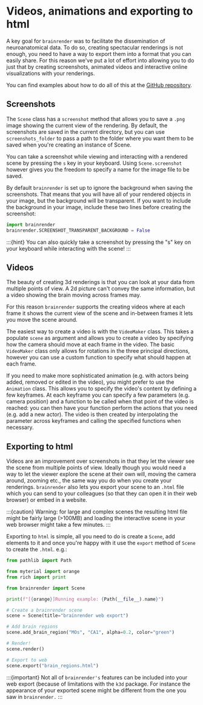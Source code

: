 # Videos, animations and exporting to html

A key goal for `brainrender` was to facilitate the dissemination of neuroanatomical data. To do so, creating
spectacular renderings is not enough, you need to have a way to export them into a format that you can easily share.
For this reason we've put a lot of effort into allowing you to do just that by creating screenshots, animated videos
and interactive online visualizations with your renderings.

You can find examples about how to do all of this at the
[GitHub repository](https://github.com/brainglobe/brainrender/tree/master/examples).

## Screenshots

The `Scene` class has a `screenshot` method that allows you to save a `.png` image showing the current view of the
rendering.  By default, the screenshots are saved in the current directory, but you can use `screenshots_folder` to
pass a path to the folder where you want them to be saved when you're creating an instance of Scene.

You can take a screenshot while viewing and interacting with a rendered scene by pressing the `s` key in your keyboard.
Using `Scene.screenshot` however gives you the freedom to specify a name for the image file to be saved.

By default `brainrender` is set up to ignore the background when saving the screenshots. That means that you will have
all of your rendered objects in your image, but the background will be transparent. If you want to include the
background in your image, include these two lines before creating the screenshot:

```python
import brainrender
brainrender.SCREENSHOT_TRANSPARENT_BACKGROUND = False
```

:::{hint}
You can also quickly take a screenshot by pressing the "s" key on your keyboard while interacting with the scene!
:::



## Videos

The beauty of creating 3d renderings is that you can look at your data from multiple points of view. A 2d picture can't
convey the same information, but a video showing the brain moving across frames may.

For this reason `brainrender` supports the creating videos where at each frame it shows the current view of the scene
and in-between frames it lets you move the scene around.

The easiest way to create a video is with the `VideoMaker` class. This takes a populate `scene` as argument and allows
you to create a video by specifying how the camera should move at each frame in the video. The basic `VideoMaker` class
only allows for rotations in the three principal directions, however you can use a custom function to specify what
should happen at each frame.

If you need to make more sophisticated animation (e.g. with actors being added, removed or edited in the video), you
might prefer to use the `Animation` class. This allows you to specify the video's content by defining a few keyframes.
At each keyframe you can specify a few parameters (e.g. camera position) and a function to be called when that point
of the video is reached: you can then have your function perform the actions that you need (e.g. add a new actor). The
video is then created by interpolating the parameter across keyframes and calling the specified functions when
necessary.



## Exporting to html

Videos are an improvement over screenshots in that they let the viewer see the scene from multiple points of view.
Ideally though you would need a way to let the viewer explore the scene at their own will, moving the camera around,
zooming etc., the same way you do when you create your renderings. `brainrender` also lets you
export your scene to an `.html` file which you can send to your colleagues (so that they can open it in their web
browser) or embed in a website.

:::{caution}
Warning: for large and complex scenes the resulting html file might be fairly large (>100MB) and loading the
interactive scene in your web browser might take a few minutes.
:::

Exporting to `html` is simple, all you need to do is create a `Scene`, add elements to it and once you're happy
with it use the `export` method of `Scene` to create the `.html`. e.g.:

```python
from pathlib import Path

from myterial import orange
from rich import print

from brainrender import Scene

print(f"[{orange}]Running example: {Path(__file__).name}")

# Create a brainrender scene
scene = Scene(title="brainrender web export")

# Add brain regions
scene.add_brain_region("MOs", "CA1", alpha=0.2, color="green")

# Render!
scene.render()

# Export to web
scene.export("brain_regions.html")
```

:::{important}
Not all of `brainrender's` features can be included into your web export (because of limitations with the
`k3d` package.  For instance the appearance of your exported scene might be different from the one you
saw in `brainrender.`
:::
